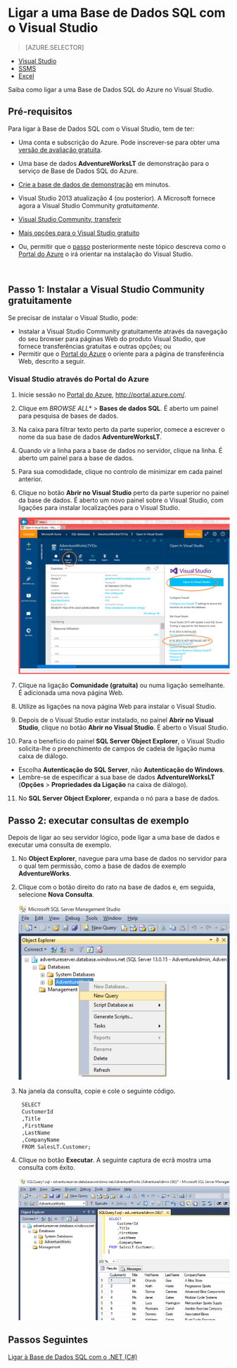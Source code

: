 <properties
    pageTitle="Ligar à Base de Dados SQL com uma consulta C# | Microsoft Azure"
    description="Escreva um programa C# para consultar e ligar à base de dados SQL. Informações sobre endereços IP, cadeias de ligação, início de sessão seguro e Visual Studio gratuito."
    services="sql-database"
    keywords="c# database query, c# query, connect to database, SQL C#"
    documentationCenter=""
    authors="MightyPen"
    manager="jhubbard"
    editor=""/>

<tags
    ms.service="sql-database"
    ms.workload="data-management"
    ms.tgt_pltfrm="na"
    ms.devlang="dotnet"
    ms.topic="get-started-article"
    ms.date="04/25/2016"
    ms.author="annemill"/>


# Ligar a uma Base de Dados SQL com o Visual Studio

> [AZURE.SELECTOR]
- [Visual Studio](sql-database-connect-query.md)
- [SSMS](sql-database-connect-query-ssms.md)
- [Excel](sql-database-connect-excel.md)

Saiba como ligar a uma Base de Dados SQL do Azure no Visual Studio. 

## Pré-requisitos


Para ligar à Base de Dados SQL com o Visual Studio, tem de ter: 


- Uma conta e subscrição do Azure. Pode inscrever-se para obter uma [versão de avaliação gratuita](https://azure.microsoft.com/pricing/free-trial/).


- Uma base de dados **AdventureWorksLT** de demonstração para o serviço de Base de Dados SQL do Azure.
 - [Crie a base de dados de demonstração](sql-database-get-started.md) em minutos.


- Visual Studio 2013 atualização 4 (ou posterior). A Microsoft fornece agora a Visual Studio Community *gratuitamente*.
 - [Visual Studio Community, transferir](http://www.visualstudio.com/products/visual-studio-community-vs)
 - [Mais opções para o Visual Studio gratuito](http://www.visualstudio.com/products/free-developer-offers-vs.aspx)
 - Ou, permitir que o [passo](#InstallVSForFree) posteriormente neste tópico descreva como o [Portal do Azure](https://portal.azure.com/) o irá orientar na instalação do Visual Studio.


<a name="InstallVSForFree" id="InstallVSForFree"></a>

&nbsp;

## Passo 1: Instalar a Visual Studio Community gratuitamente


Se precisar de instalar o Visual Studio, pode:

- Instalar a Visual Studio Community gratuitamente através da navegação do seu browser para páginas Web do produto Visual Studio, que fornece transferências gratuitas e outras opções; ou
- Permitir que o [Portal do Azure](https://portal.azure.com/) o oriente para a página de transferência Web, descrito a seguir.


### Visual Studio através do Portal do Azure


1. Inicie sessão no [Portal do Azure](https://portal.azure.com/), http://portal.azure.com/.

2. Clique em **BROWSE* ALL** > **Bases de dados SQL**. É aberto um painel para pesquisa de bases de dados.

3. Na caixa para filtrar texto perto da parte superior, comece a escrever o nome da sua base de dados **AdventureWorksLT**.

4. Quando vir a linha para a base de dados no servidor, clique na linha. É aberto um painel para a base de dados.

5. Para sua comodidade, clique no controlo de minimizar em cada painel anterior.

6. Clique no botão **Abrir no Visual Studio** perto da parte superior no painel da base de dados. É aberto um novo painel sobre o Visual Studio, com ligações para instalar localizações para o Visual Studio.

    ![Botão Abrir no Visual Studio][20-OpenInVisualStudioButton]

7. Clique na ligação **Comunidade (gratuita)** ou numa ligação semelhante. É adicionada uma nova página Web.

8. Utilize as ligações na nova página Web para instalar o Visual Studio.

9. Depois de o Visual Studio estar instalado, no painel **Abrir no Visual Studio**, clique no botão **Abrir no Visual Studio**. É aberto o Visual Studio.

10. Para o benefício do painel **SQL Server Object Explorer**, o Visual Studio solicita-lhe o preenchimento de campos de cadeia de ligação numa caixa de diálogo.
 - Escolha **Autenticação do SQL Server**, não **Autenticação do Windows**.
 - Lembre-se de especificar a sua base de dados **AdventureWorksLT** (**Opções** > **Propriedades da Ligação** na caixa de diálogo).

11. No **SQL Server Object Explorer**, expanda o nó para a base de dados.


## Passo 2: executar consultas de exemplo

Depois de ligar ao seu servidor lógico, pode ligar a uma base de dados e executar uma consulta de exemplo. 

1. No **Object Explorer**, navegue para uma base de dados no servidor para o qual tem permissão, como a base de dados de exemplo **AdventureWorks**.
2. Clique com o botão direito do rato na base de dados e, em seguida, selecione **Nova Consulta**.

    ![Nova consulta. Ligar ao servidor da Base de Dados SQL: SQL Server Management Studio](./media/sql-database-connect-query-ssms/4-run-query.png)

3. Na janela da consulta, copie e cole o seguinte código.

        SELECT
        CustomerId
        ,Title
        ,FirstName
        ,LastName
        ,CompanyName
        FROM SalesLT.Customer;

4. Clique no botão **Executar**.  A seguinte captura de ecrã mostra uma consulta com êxito.

    ![Êxito. Ligar ao servidor de Base de Dados SQL Server: Visual Studio](./media/sql-database-connect-query-ssms/5-success.png)

## Passos Seguintes

[Ligar à Base de Dados SQL com o .NET (C#)](sql-database-develop-dotnet-simple.md) 


<!-- Image references. -->

[20-OpenInVisualStudioButton]: ./media/sql-database-connect-query/connqry-free-vs-e.png




<!--HONumber=Jun16_HO2-->


